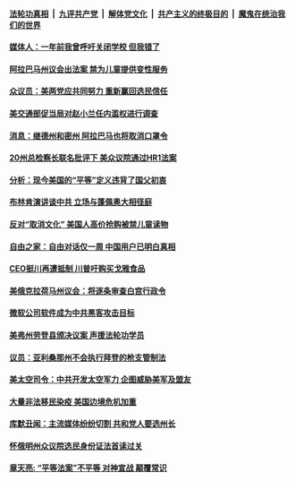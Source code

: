 

####  [法轮功真相](../../../../basic/blob/master/README.md?t=03050231) &nbsp;|&nbsp; [九评共产党](../../../../9ping.md/blob/master/README.md?t=03050231) &nbsp;|&nbsp; [解体党文化](../../../../jtdwh.md/blob/master/README.md?t=03050231)  &nbsp;|&nbsp; [共产主义的终极目的](../../../../gczydzjmd.md/blob/master/README.md?t=03050231) &nbsp;|&nbsp; [魔鬼在统治我们的世界](../../../../mgztzwmdsj.md/blob/master/README.md?t=03050231) 

#### [媒体人：一年前我曾呼吁关闭学校 但我错了](../pages/soh6/480782.md?t=03050231) 
#### [阿拉巴马州议会出法案 禁为儿童提供变性服务](../pages/soh6/480776.md?t=03050231) 
#### [众议员：美两党应共同努力 重新赢回选民信任](../pages/soh6/480752.md?t=03050231) 
#### [美交通部促当局对赵小兰任内滥权进行调查](../pages/soh6/480755.md?t=03050231) 
#### [消息：继德州和密州 阿拉巴马也将取消口罩令](../pages/soh6/480743.md?t=03050231) 
#### [20州总检察长联名批评下 美众议院通过HR1法案](../pages/soh6/480617.md?t=03050231) 
#### [分析：现今美国的“平等”定义违背了国父初衷](../pages/soh6/480737.md?t=03050231) 
#### [布林肯演讲谈中共 立场与蓬佩奥大相径庭](../pages/soh6/480722.md?t=03050231) 
#### [反对“取消文化” 美国人高价抢购被禁儿童读物 ](../pages/soh6/480710.md?t=03050231) 
#### [自由之家：自由对话仅一周 中国用户已明白真相](../pages/soh6/480548.md?t=03050231) 
#### [CEO挺川再遭抵制 川普吁购买戈雅食品](../pages/soh6/480560.md?t=03050231) 
#### [美俄克拉荷马州议会：将逐条审查白宫行政令](../pages/soh6/480539.md?t=03050231) 
#### [微软公司软件成为中共黑客攻击目标](../pages/soh6/480521.md?t=03050231) 
#### [美弗州劳登县颁决议案 声援法轮功学员](../pages/soh6/480524.md?t=03050231) 
#### [议员：亚利桑那州不会执行拜登的枪支管制法](../pages/soh6/480518.md?t=03050231) 
#### [美太空司令：中共开发太空军力 企图威胁美军及盟友](../pages/soh6/480482.md?t=03050231) 
#### [大量非法移民染疫 美国边境危机加重](../pages/soh6/480488.md?t=03050231) 
#### [库默丑闻：主流媒体纷纷切割 共和党人要选州长 ](../pages/soh6/480473.md?t=03050231) 
#### [怀俄明州众议院选民身份证法首读过关](../pages/soh6/480458.md?t=03050231) 
#### [章天亮: “平等法案”不平等 对神宣战 颠覆常识](../pages/soh6/480485.md?t=03050231) 
